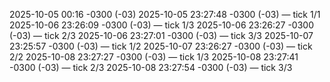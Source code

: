
2025-10-05 00:16 -0300 (-03)
2025-10-05 23:27:48 -0300 (-03) — tick 1/1
2025-10-06 23:26:09 -0300 (-03) — tick 1/3
2025-10-06 23:26:27 -0300 (-03) — tick 2/3
2025-10-06 23:27:01 -0300 (-03) — tick 3/3
2025-10-07 23:25:57 -0300 (-03) — tick 1/2
2025-10-07 23:26:27 -0300 (-03) — tick 2/2
2025-10-08 23:27:27 -0300 (-03) — tick 1/3
2025-10-08 23:27:41 -0300 (-03) — tick 2/3
2025-10-08 23:27:54 -0300 (-03) — tick 3/3
